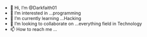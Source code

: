 - 👋 Hi, I’m @Darkfaith01
- 👀 I’m interested in ...programming 
- 🌱 I’m currently learning ...Hacking 
- 💞️ I’m looking to collaborate on ...everything field in Technology
- 📫 How to reach me ...

<!---
Darkfaith01/Darkfaith01 is a ✨ special ✨ repository because its `README.md` (this file) appears on your GitHub profile.
You can click the Preview link to take a look at your changes.
--->

